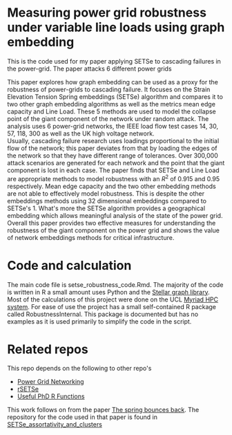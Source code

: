 # Measuring power grid robustness under variable line loads using graph embedding


This is the code used for my paper applying SETSe to cascading failures in the power-grid. The paper attacks 6 different power grids

This paper explores how graph embedding can be used as a proxy for the robustness of power-grids to cascading failure. It focuses on the Strain Elevation Tension Spring embeddings (SETSe) algorithm and compares it to two other graph embedding algorithms as well as the metrics mean edge capacity and Line Load. These 5 methods are used to model the collapse point of the giant component of the network under random attack. The analysis uses 6 power-grid networks, the IEEE load flow test cases 14, 30, 57, 118, 300 as well as the UK high voltage network.  
Usually, cascading failure research uses loadings proportional to the initial flow of the network; this paper deviates from that by loading the edges of the network so that they have different range of tolerances.
Over 300,000 attack scenarios are generated for each network and the point that the giant component is lost in each case. The paper finds that SETSe and Line Load are appropriate methods to model robustness with an $R^2$ of 0.915 and 0.95 respectively. Mean edge capacity and the two other embedding methods are not able to effectively model robustness. This is despite the other embeddings methods using 32 dimensional embeddings compared to SETSe's 1. What's more the SETSe algorithm provides a geographical embedding which allows meaningful analysis of the state of the power grid. 
Overall this paper provides two effective measures for understanding the robustness of the giant component on the power grid and shows the value of network embeddings methods for critical infrastructure.

# Code and calculation

The main code file is setse_robustness_code.Rmd.
The majority of the code is written in R a small amount uses Python and the [Stellar graph library](https://stellargraph.readthedocs.io/en/stable/README.html).
Most of the calculations of this project were done on the UCL [Myriad HPC system](https://wiki.rc.ucl.ac.uk/wiki/Myriad).
For ease of use the project has a small self-contained R package called RobustnessInternal. This package is documented but has no examples as it is used primarily to simplify the code in the script.

# Related repos

This repo depends on the following to other repo's

* [Power Grid Networking](https://github.com/JonnoB/PowerGridNetworking)
* [rSETSe](https://github.com/JonnoB/rSETSe)
* [Useful PhD R Functions](https://github.com/JonnoB/Useful_PhD__R_Functions)

This work follows on from the paper [The spring bounces back](https://doi.org/10.1007/s41109-020-00329-4). The repository for the code used in that paper is found in [SETSe_assortativity_and_clusters](https://github.com/JonnoB/SETSe_assortativity_and_clusters)
